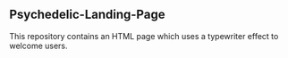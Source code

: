 ## Psychedelic-Landing-Page
This repository contains an HTML page which uses a typewriter effect to welcome users.
